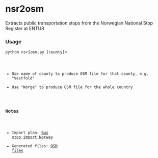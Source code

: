 # nsr2osm
Extracts public transportation stops from the Norwegian National Stop Register at ENTUR

### Usage ###

<code>python nsr2osm.py [county]>

* Use name of county to produce OSM file for that county, e.g. "Vestfold"
* Use "Norge" to produce OSM file for the whole country

### Notes ###

* Import plan: [Bus stop import Norway](https://wiki.openstreetmap.org/wiki/Import/Catalogue/Bus_stop_import_Norway)
* Generated files: [OSM files](https://drive.google.com/drive/folders/1pkHcNvmHoRWHHTrnrIWpC--cCFmPbkXL?usp=sharing)
